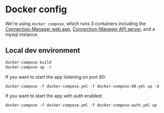 # Docker config

We're using `docker compose`, which runs 3 containers including the [Connection-Manager web app](https://github.com/modusbox/connection-manager-ui), [Connection-Manager API server](../), and a mysql instance.


## Local dev environment

```bash
docker-compose build
docker-compose up -d
```

If you want to start the app listening on port 80:

`docker-compose -f docker-compose.yml -f docker-compose-80.yml up -d`

If you want to start the app with auth enabled:

`docker-compose -f docker-compose.yml -f docker-compose-auth.yml up`

